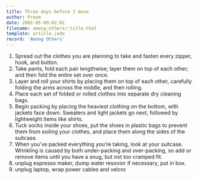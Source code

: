 ```yaml
---
title: Three days before I move
author: Proem
date: 2001-05-09:02:01
filename: among-others/:title.html
template: article.jade
record: 'Among Others'
---
```


1. Spread out the clothes you are planning to take and fasten every zipper, hook, and button.
1. Take pants, fold each pair lengthwise; layer them on top of each other; and then fold the entire set over once.
1. Layer and roll your shirts by placing them on top of each other, carefully folding the arms across the middle, and then rolling.
1. Place each set of folded or rolled clothes into separate dry cleaning bags.
1. Begin packing by placing the heaviest clothing on the bottom, with jackets face down. Sweaters and light jackets go next, followed by lightweight items like shirts.
1. Tuck socks inside your shoes, put the shoes in plastic bags to prevent them from soiling your clothes, and place them along the sides of the suitcase.
1. When you’ve packed everything you’re taking, look at your suitcase. Wrinkling is caused by both under-packing and over-packing, so add or remove items until you have a snug, but not too cramped fit.
1. unplug espresso maker, dump water resovior if necessary, put in box.
1. unplug laptop, wrap power cables and velcro
